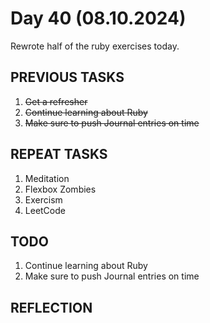 # Day 40 (08.10.2024)

Rewrote half of the ruby exercises today.

## PREVIOUS TASKS

1. ~~Get a refresher~~
2. ~~Continue learning about Ruby~~
3. ~~Make sure to push Journal entries on time~~

## REPEAT TASKS

1. Meditation
2. Flexbox Zombies
3. Exercism
4. LeetCode

## TODO

1. Continue learning about Ruby
2. Make sure to push Journal entries on time

## REFLECTION

